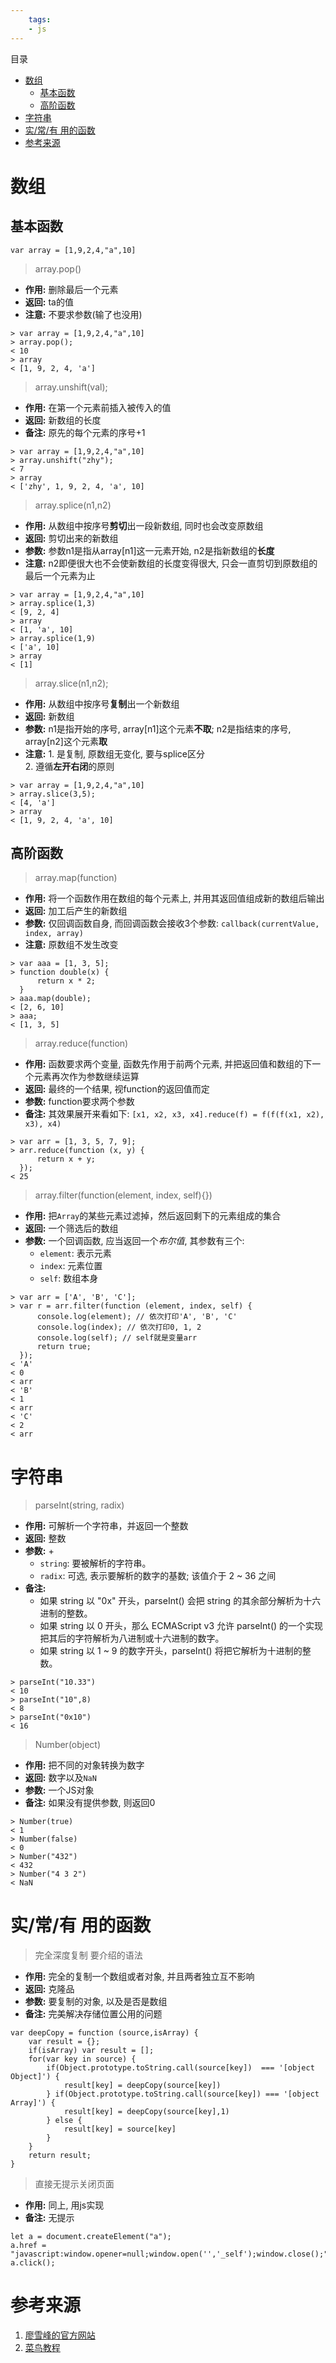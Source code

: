 ```yaml
---
    tags:
    - js
---
```


目录
- [数组](#数组)
  - [基本函数](#基本函数)
  - [高阶函数](#高阶函数)
- [字符串](#字符串)
- [实/常/有 用的函数](#实常有-用的函数)
- [参考来源](#参考来源)

# 数组
## 基本函数
```
var array = [1,9,2,4,"a",10]
```
> array.pop()
- **作用:** 删除最后一个元素
- **返回:** ta的值
- **注意:** 不要求参数(输了也没用)
```
> var array = [1,9,2,4,"a",10]
> array.pop();
< 10
> array
< [1, 9, 2, 4, 'a']
```

> array.unshift(val);
- **作用:** 在第一个元素前插入被传入的值
- **返回:** 新数组的长度
- **备注:** 原先的每个元素的序号+1
```
> var array = [1,9,2,4,"a",10]
> array.unshift("zhy");
< 7
> array
< ['zhy', 1, 9, 2, 4, 'a', 10]
```

> array.splice(n1,n2)
- **作用:** 从数组中按序号**剪切**出一段新数组, 同时也会改变原数组
- **返回:** 剪切出来的新数组
- **参数:** 参数n1是指从array[n1]这一元素开始, n2是指新数组的**长度**
- **注意:** n2即便很大也不会使新数组的长度变得很大, 只会一直剪切到原数组的最后一个元素为止
```
> var array = [1,9,2,4,"a",10]
> array.splice(1,3)
< [9, 2, 4]
> array
< [1, 'a', 10]
> array.splice(1,9)
< ['a', 10]
> array
< [1]
```

> array.slice(n1,n2);
- **作用:** 从数组中按序号**复制**出一个新数组
- **返回:** 新数组
- **参数:** n1是指开始的序号, array[n1]这个元素**不取**; n2是指结束的序号, array[n2]这个元素**取**
- **注意:** 1. 是复制, 原数组无变化, 要与splice区分  
            2. 遵循**左开右闭**的原则
```
> var array = [1,9,2,4,"a",10]
> array.slice(3,5);
< [4, 'a']
> array
< [1, 9, 2, 4, 'a', 10]
```

## 高阶函数
> array.map(function)
- **作用:** 将一个函数作用在数组的每个元素上, 并用其返回值组成新的数组后输出
- **返回:** 加工后产生的新数组
- **参数:** 仅回调函数自身, 而回调函数会接收3个参数: `callback(currentValue, index, array)`
- **注意:** 原数组不发生改变
```
> var aaa = [1, 3, 5];
> function double(x) {
      return x * 2;
  } 
> aaa.map(double);
< [2, 6, 10]
> aaa;
< [1, 3, 5]
```

> array.reduce(function)
- **作用:** 函数要求两个变量, 函数先作用于前两个元素, 并把返回值和数组的下一个元素再次作为参数继续运算
- **返回:** 最终的一个结果, 视function的返回值而定
- **参数:** function要求两个参数
- **备注:** 其效果展开来看如下: `[x1, x2, x3, x4].reduce(f) = f(f(f(x1, x2), x3), x4)`
```
> var arr = [1, 3, 5, 7, 9];
> arr.reduce(function (x, y) {
      return x + y;
  }); 
< 25
```

> array.filter(function(element, index, self){})
- **作用:** 把`Array`的某些元素过滤掉，然后返回剩下的元素组成的集合
- **返回:** 一个筛选后的数组
- **参数:** 一个回调函数, 应当返回一个*布尔值*, 其参数有三个: 
  + `element`: 表示元素
  + `index`: 元素位置
  + `self`: 数组本身
```
> var arr = ['A', 'B', 'C'];
> var r = arr.filter(function (element, index, self) {
      console.log(element); // 依次打印'A', 'B', 'C'
      console.log(index); // 依次打印0, 1, 2
      console.log(self); // self就是变量arr
      return true;
  });
< 'A'
< 0
< arr
< 'B'
< 1
< arr
< 'C'
< 2
< arr
```

# 字符串

> parseInt(string, radix)
- **作用:** 可解析一个字符串，并返回一个整数
- **返回:** 整数
- **参数:** +
  + `string`: 要被解析的字符串。
  + `radix`: 可选, 表示要解析的数字的基数; 该值介于 2 ~ 36 之间
- **备注:** 
  + 如果 string 以 "0x" 开头，parseInt() 会把 string 的其余部分解析为十六进制的整数。
  + 如果 string 以 0 开头，那么 ECMAScript v3 允许 parseInt() 的一个实现把其后的字符解析为八进制或十六进制的数字。
  + 如果 string 以 1 ~ 9 的数字开头，parseInt() 将把它解析为十进制的整数。
```
> parseInt("10.33")
< 10
> parseInt("10",8)
< 8
> parseInt("0x10")
< 16
```
> Number(object)
- **作用:** 把不同的对象转换为数字
- **返回:** 数字以及`NaN`
- **参数:** 一个JS对象
- **备注:** 如果没有提供参数, 则返回0
```
> Number(true)
< 1
> Number(false)
< 0
> Number("432")
< 432
> Number("4 3 2")
< NaN
```

# 实/常/有 用的函数

> 完全深度复制
> 要介绍的语法
- **作用:** 完全的复制一个数组或者对象, 并且两者独立互不影响
- **返回:** 克隆品
- **参数:** 要复制的对象, 以及是否是数组
- **备注:** 完美解决存储位置公用的问题
```
var deepCopy = function (source,isArray) {
    var result = {};            
    if(isArray) var result = [];            
    for(var key in source) {                
        if(Object.prototype.toString.call(source[key])  === '[object Object]') {
            result[key] = deepCopy(source[key])
        } if(Object.prototype.toString.call(source[key]) === '[object Array]') {
            result[key] = deepCopy(source[key],1)
        } else {
            result[key] = source[key]
        }
    }            
    return result;
}
```

> 直接无提示关闭页面
- **作用:** 同上, 用js实现
- **备注:** 无提示
```
let a = document.createElement("a");
a.href = "javascript:window.opener=null;window.open('','_self');window.close();";
a.click();
```


# 参考来源
1. [廖雪峰的官方网站](https://www.liaoxuefeng.com/)
2. [菜鸟教程](https://www.runoob.com/js/js-tutorial.html)